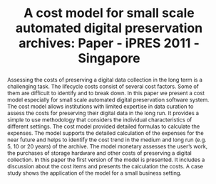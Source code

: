 ---
abstract: Assessing the costs of preserving a digital data collection in the long
  term is a challenging task. The lifecycle costs consist of several cost factors.
  Some of them are difficult to identify and to break down. In this paper we present
  a cost model especially for small scale automated digital preservation software
  system. The cost model allows institutions with limited expertise in data curation
  to assess the costs for preserving their digital data in the long run. It provides
  a simple to use methodology that considers the individual characteristics of different
  settings. The cost model provided detailed formulas to calculate the expenses. The
  model supports the detailed calculation of the expenses for the near future and
  helps to identify the cost trend in the medium and long run (e.g. 5, 10 or 20 years)
  of the archive. The model monetary assesses the user’s work, the purchases of storage
  hardware and other costs of preserving a digital collection. In this paper the first
  version of the model is presented. It includes a discussion about the cost items
  and presents the calculation the costs. A case study shows the application of the
  model for a small business setting.
creators:
- Rauber, Andreas
- Strodl, Stephan
date: null
document_url: https://services.phaidra.univie.ac.at/api/object/o:294219/download
grand_parent: iPRES
institutions: []
keywords:
- singapore
- cost model
- digital preservation
- automated archiving
landing_page_url: https://phaidra.univie.ac.at/o:294219
language: eng
layout: publication
license: CC BY-SA 3.0 AT
notes_url: null
parent: iPRES 2011
presentation_url: null
size: 923704
source_name: iPRES
title: 'A cost model for small scale automated digital preservation archives: Paper
  - iPRES 2011 - Singapore'
type: paper
year: 2011
---